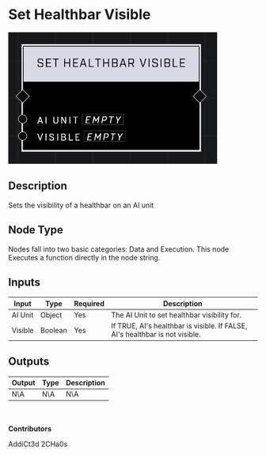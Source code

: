 # Set Healthbar Visible
![](../../../.gitbook/assets/set-healthbar-visible.png)

## Description
Sets the visibility of a healthbar on an AI unit

## Node Type
Nodes fall into two basic categories: Data and Execution. This node Executes a function directly in the node string.

## Inputs
| Input            | Type             | Required | Description												    |
|------------------|------------------|----------|--------------------------------------------------------------|
| AI Unit | Object | Yes | The AI Unit to set healthbar visibility for.|
| Visible | Boolean | Yes | If TRUE, AI's healthbar is visible. If FALSE, AI's healthbar is not visible.|

## Outputs
| Output           | Type             | Description												     |
|------------------|------------------|--------------------------------------------------------------|
| N\A | N\A | N\A |

\
\
**Contributors**

AddiCt3d 2CHa0s